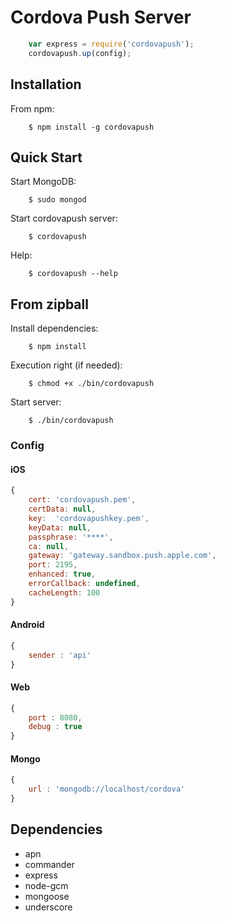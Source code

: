# Cordova Push Server

```js
    var express = require('cordovapush');
    cordovapush.up(config);
```

## Installation

From npm:
```shell
    $ npm install -g cordovapush
```

## Quick Start

Start MongoDB:
```shell
    $ sudo mongod
```

Start cordovapush server:
```shell
    $ cordovapush
```

Help:
```shell
    $ cordovapush --help
```

## From zipball

Install dependencies:
```shell
    $ npm install
```

Execution right (if needed):
```shell
    $ chmod +x ./bin/cordovapush
```

Start server:
```shell
    $ ./bin/cordovapush
```

### Config

#### iOS

```js
{
	cert: 'cordovapush.pem',
	certData: null,
	key:  'cordovapushkey.pem',
	keyData: null,
	passphrase: '****',
	ca: null,
	gateway: 'gateway.sandbox.push.apple.com',
	port: 2195,
	enhanced: true,
	errorCallback: undefined,
	cacheLength: 100
}
```

#### Android

```js
{
	sender : 'api'
}
```

#### Web

```js
{
	port : 8080,
	debug : true
}
```

#### Mongo

```js
{
	url : 'mongodb://localhost/cordova'
}
```

## Dependencies

  * apn
  * commander
  * express
  * node-gcm
  * mongoose
  * underscore
